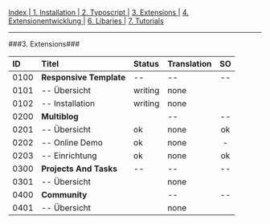 [Index   | ](README.md)  [1. Installation   | ](1-installation.md)  [2. Typoscript   |](2-typoscript.md)   [3. Extensions  |](3-extensions.md)  [4. Extensionentwicklung  |](4-extensionentwicklung.md)  [6. Libaries  |](6-libaries.md)  [7. Tutorials](7-tutorials.md) 
***

###3. Extensions###

| ID   | Titel                   | Status       | Translation | SO   |
| :--- | :---------------------- | :----------- | :---------- | :--: |
| 0100 | **Responsive Template** | --           | --          | --   |
| 0101 | -- Übersicht            | writing      | none        |      |
| 0102 | -- Installation         | writing      | none        |      |
| 0200 | **Multiblog**           |              | --          | --   |
| 0201 | -- Übersicht            | ok           | none        | ok   |
| 0202 | -- Online Demo          | ok           | none        | -    | 
| 0203 | -- Einrichtung          | ok           | none        | ok   |
| 0300 | **Projects And Tasks**  | --           | --          | --   |
| 0301 | -- Übersicht            |              | none        |      |
| 0400 | **Community**           |              | --          | --   |
| 0401 | -- Übersicht            |              | none        |      |



